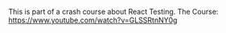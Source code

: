 This is part of a crash course about React Testing.
The Course: https://www.youtube.com/watch?v=GLSSRtnNY0g 